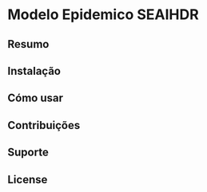 # Modelo Epidemico SEAIHDR

## Resumo

## Instalação

## Cómo usar

## Contribuições

## Suporte

## License
